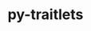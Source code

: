 ---
title: "py-traitlets"
layout: cache
categories: [package, develop-2023-08-13]
meta: {"versions": ["5.9.0"], "compilers": ["apple-clang@=14.0.0", "gcc@=11.1.0", "gcc@=11.3.0", "gcc@=7.3.1"], "oss": ["amzn2", "ubuntu20.04", "ubuntu22.04", "ventura"], "platforms": ["darwin", "linux"], "targets": ["aarch64", "neoverse_n1", "ppc64le", "x86_64_v3"], "stacks": ["aws-isc", "aws-isc-aarch64", "data-vis-sdk", "e4s", "e4s-power", "ml-darwin-aarch64-mps", "ml-linux-x86_64-cpu", "ml-linux-x86_64-cuda", "root"], "num_specs": 12, "num_specs_by_stack": {"root": 12, "ml-darwin-aarch64-mps": 1, "aws-isc-aarch64": 2, "aws-isc": 1, "e4s-power": 3, "data-vis-sdk": 1, "e4s": 3, "ml-linux-x86_64-cuda": 1, "ml-linux-x86_64-cpu": 1}}
spec_details: [{"hash": "txpmfixcylt6nr5ayv23cmylehyj6c5v", "compiler": "apple-clang@=14.0.0", "versions": ["5.9.0"], "os": "ventura", "platform": "darwin", "target": "aarch64", "variants": ["build_system=python_pip"], "stacks": ["root", "ml-darwin-aarch64-mps"], "size": "-", "tarball": "https://binaries.spack.io/releases/develop-2023-08-13/build_cache/darwin-ventura-aarch64/apple-clang-14.0.0/py-traitlets-5.9.0/darwin-ventura-aarch64-apple-clang-14.0.0-py-traitlets-5.9.0-txpmfixcylt6nr5ayv23cmylehyj6c5v.spack"}, {"hash": "kxvcemkbllwgoaf65jyzvk7aadmtzykc", "compiler": "gcc@=7.3.1", "versions": ["5.9.0"], "os": "amzn2", "platform": "linux", "target": "aarch64", "variants": ["build_system=python_pip"], "stacks": ["aws-isc-aarch64", "root"], "size": "-", "tarball": "https://binaries.spack.io/releases/develop-2023-08-13/build_cache/linux-amzn2-aarch64/gcc-7.3.1/py-traitlets-5.9.0/linux-amzn2-aarch64-gcc-7.3.1-py-traitlets-5.9.0-kxvcemkbllwgoaf65jyzvk7aadmtzykc.spack"}, {"hash": "uhz6cqttiyot3du2jh4kmj4itasfjjkf", "compiler": "gcc@=7.3.1", "versions": ["5.9.0"], "os": "amzn2", "platform": "linux", "target": "neoverse_n1", "variants": ["build_system=python_pip"], "stacks": ["aws-isc-aarch64", "root"], "size": "-", "tarball": "https://binaries.spack.io/releases/develop-2023-08-13/build_cache/linux-amzn2-neoverse_n1/gcc-7.3.1/py-traitlets-5.9.0/linux-amzn2-neoverse_n1-gcc-7.3.1-py-traitlets-5.9.0-uhz6cqttiyot3du2jh4kmj4itasfjjkf.spack"}, {"hash": "umcizkhlhxzxnv6cl3ss2kxmuryv6ium", "compiler": "gcc@=7.3.1", "versions": ["5.9.0"], "os": "amzn2", "platform": "linux", "target": "x86_64_v3", "variants": ["build_system=python_pip"], "stacks": ["aws-isc", "root"], "size": "-", "tarball": "https://binaries.spack.io/releases/develop-2023-08-13/build_cache/linux-amzn2-x86_64_v3/gcc-7.3.1/py-traitlets-5.9.0/linux-amzn2-x86_64_v3-gcc-7.3.1-py-traitlets-5.9.0-umcizkhlhxzxnv6cl3ss2kxmuryv6ium.spack"}, {"hash": "chdbt3zmjob7zpnzzfw5luqkbe666qya", "compiler": "gcc@=11.1.0", "versions": ["5.9.0"], "os": "ubuntu20.04", "platform": "linux", "target": "ppc64le", "variants": ["build_system=python_pip"], "stacks": ["root", "e4s-power"], "size": "-", "tarball": "https://binaries.spack.io/releases/develop-2023-08-13/build_cache/linux-ubuntu20.04-ppc64le/gcc-11.1.0/py-traitlets-5.9.0/linux-ubuntu20.04-ppc64le-gcc-11.1.0-py-traitlets-5.9.0-chdbt3zmjob7zpnzzfw5luqkbe666qya.spack"}, {"hash": "7fskkwotk5hpxpsdrev6axuttqkojsfl", "compiler": "gcc@=11.1.0", "versions": ["5.9.0"], "os": "ubuntu20.04", "platform": "linux", "target": "ppc64le", "variants": ["build_system=python_pip"], "stacks": ["root", "e4s-power"], "size": "-", "tarball": "https://binaries.spack.io/releases/develop-2023-08-13/build_cache/linux-ubuntu20.04-ppc64le/gcc-11.1.0/py-traitlets-5.9.0/linux-ubuntu20.04-ppc64le-gcc-11.1.0-py-traitlets-5.9.0-7fskkwotk5hpxpsdrev6axuttqkojsfl.spack"}, {"hash": "mvxt7b3zpfd6xapbxg4zwew3ki4uckr6", "compiler": "gcc@=11.1.0", "versions": ["5.9.0"], "os": "ubuntu20.04", "platform": "linux", "target": "ppc64le", "variants": ["build_system=python_pip"], "stacks": ["root", "e4s-power"], "size": "-", "tarball": "https://binaries.spack.io/releases/develop-2023-08-13/build_cache/linux-ubuntu20.04-ppc64le/gcc-11.1.0/py-traitlets-5.9.0/linux-ubuntu20.04-ppc64le-gcc-11.1.0-py-traitlets-5.9.0-mvxt7b3zpfd6xapbxg4zwew3ki4uckr6.spack"}, {"hash": "6qmmpb2d4k325jkbb27ngyeok52bhqyz", "compiler": "gcc@=11.1.0", "versions": ["5.9.0"], "os": "ubuntu20.04", "platform": "linux", "target": "x86_64_v3", "variants": ["build_system=python_pip"], "stacks": ["data-vis-sdk", "root"], "size": "-", "tarball": "https://binaries.spack.io/releases/develop-2023-08-13/build_cache/linux-ubuntu20.04-x86_64_v3/gcc-11.1.0/py-traitlets-5.9.0/linux-ubuntu20.04-x86_64_v3-gcc-11.1.0-py-traitlets-5.9.0-6qmmpb2d4k325jkbb27ngyeok52bhqyz.spack"}, {"hash": "frdwmjbq3l7k6qohw2oaf7qtwlq7vaog", "compiler": "gcc@=11.1.0", "versions": ["5.9.0"], "os": "ubuntu20.04", "platform": "linux", "target": "x86_64_v3", "variants": ["build_system=python_pip"], "stacks": ["e4s", "root"], "size": "-", "tarball": "https://binaries.spack.io/releases/develop-2023-08-13/build_cache/linux-ubuntu20.04-x86_64_v3/gcc-11.1.0/py-traitlets-5.9.0/linux-ubuntu20.04-x86_64_v3-gcc-11.1.0-py-traitlets-5.9.0-frdwmjbq3l7k6qohw2oaf7qtwlq7vaog.spack"}, {"hash": "matj56bfsqvgfm7nvoa5blup6o2l6ybw", "compiler": "gcc@=11.1.0", "versions": ["5.9.0"], "os": "ubuntu20.04", "platform": "linux", "target": "x86_64_v3", "variants": ["build_system=python_pip"], "stacks": ["e4s", "root"], "size": "-", "tarball": "https://binaries.spack.io/releases/develop-2023-08-13/build_cache/linux-ubuntu20.04-x86_64_v3/gcc-11.1.0/py-traitlets-5.9.0/linux-ubuntu20.04-x86_64_v3-gcc-11.1.0-py-traitlets-5.9.0-matj56bfsqvgfm7nvoa5blup6o2l6ybw.spack"}, {"hash": "6tmwnkynnz5ocy2wwu63t6jnne67e46x", "compiler": "gcc@=11.1.0", "versions": ["5.9.0"], "os": "ubuntu20.04", "platform": "linux", "target": "x86_64_v3", "variants": ["build_system=python_pip"], "stacks": ["e4s", "root"], "size": "-", "tarball": "https://binaries.spack.io/releases/develop-2023-08-13/build_cache/linux-ubuntu20.04-x86_64_v3/gcc-11.1.0/py-traitlets-5.9.0/linux-ubuntu20.04-x86_64_v3-gcc-11.1.0-py-traitlets-5.9.0-6tmwnkynnz5ocy2wwu63t6jnne67e46x.spack"}, {"hash": "555xxes2jjuwtumsvzznnttkvltcs3gw", "compiler": "gcc@=11.3.0", "versions": ["5.9.0"], "os": "ubuntu22.04", "platform": "linux", "target": "x86_64_v3", "variants": ["build_system=python_pip"], "stacks": ["ml-linux-x86_64-cuda", "root", "ml-linux-x86_64-cpu"], "size": "-", "tarball": "https://binaries.spack.io/releases/develop-2023-08-13/build_cache/linux-ubuntu22.04-x86_64_v3/gcc-11.3.0/py-traitlets-5.9.0/linux-ubuntu22.04-x86_64_v3-gcc-11.3.0-py-traitlets-5.9.0-555xxes2jjuwtumsvzznnttkvltcs3gw.spack"}]
---